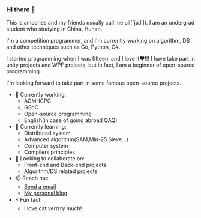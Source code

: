 ### Hi there 👋

This is amcones and my friends usually call me uli([juːli]). I am an undergrad student who studying in China, Hunan.

I'm a competition programmer, and I'm currently working on algorithm, DS and other techniques such as Go, Python, C#.

I started programming when I was fifteen, and I love it❤️!!! I have take part in unity projects and WPF projects, but in fact, I am a beginner of open-source programming.

I'm looking forward to take part in some famous open-source projects.

- 🔭 Currently working:
  - ACM-ICPC
  - GSoC
  - Open-source programming
  - English(in case of going abroad QAQ)
- 🌱 Currently learning:
  - Distributed system
  - Advanced algorithm(SAM,Min-25 Sieve...)
  - Computer system
  - Compilers principles
- 👯 Looking to collaborate on:
  - Front-end and Back-end projects
  - Algorithm/DS related projects
- 📫 Reach me:
  - [Send a email](mailto:a587212@126.com)
  - [My personal blog](https://amcones.cn)
- ⚡ Fun fact:
  - I love cat verrrry much!
  
<!--
**amcones/amcones** is a ✨ _special_ ✨ repository because its `README.md` (this file) appears on your GitHub profile.

Here are some ideas to get you started:

- 🔭 I’m currently working on ...
- 🌱 I’m currently learning ...
- 👯 I’m looking to collaborate on ...
- 🤔 I’m looking for help with ...
- 💬 Ask me about ...
- 📫 How to reach me: ...
- 😄 Pronouns: ...
- ⚡ Fun fact: ...
-->
